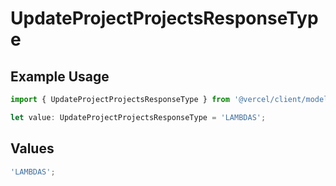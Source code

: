 # UpdateProjectProjectsResponseType

## Example Usage

```typescript
import { UpdateProjectProjectsResponseType } from '@vercel/client/models/operations';

let value: UpdateProjectProjectsResponseType = 'LAMBDAS';
```

## Values

```typescript
'LAMBDAS';
```

